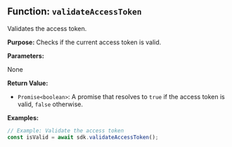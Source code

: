 ## Function: `validateAccessToken`

Validates the access token.

**Purpose:**
Checks if the current access token is valid.

**Parameters:**

None

**Return Value:**

- `Promise<boolean>`: A promise that resolves to `true` if the access token is valid, `false` otherwise.

**Examples:**

```typescript
// Example: Validate the access token
const isValid = await sdk.validateAccessToken();
```
